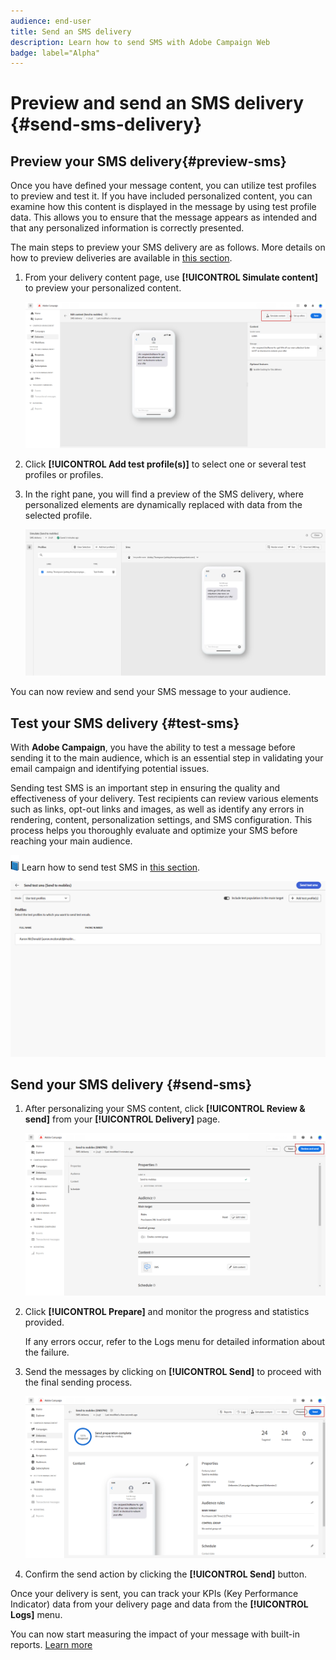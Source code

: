 ```yaml
---
audience: end-user
title: Send an SMS delivery
description: Learn how to send SMS with Adobe Campaign Web
badge: label="Alpha" 
---
```

# Preview and send an SMS delivery {#send-sms-delivery}

## Preview your SMS delivery{#preview-sms}

Once you have defined your message content, you can utilize test profiles to preview and test it. If you have included personalized content, you can examine how this content is displayed in the message by using test profile data. This allows you to ensure that the message appears as intended and that any personalized information is correctly presented.

The main steps to preview your SMS delivery are as follows. More details on how to preview deliveries are available in [this section](../preview-test/preview-content.md).

1. From your delivery content page, use **[!UICONTROL Simulate content]** to preview your personalized content.

    ![](assets/sms_send_1.png)

1. Click **[!UICONTROL Add test profile(s)]** to select one or several test profiles or profiles.
    
    <!--
    Once your test profiles are selected, click **[!UICONTROL Select]**.
    ![](assets/sms_send_2.png)
    -->

1. In the right pane, you will find a preview of the SMS delivery, where personalized elements are dynamically replaced with data from the selected profile. 

    ![](assets/sms_send_3.png)

You can now review and send your SMS message to your audience.

## Test your SMS delivery {#test-sms}

With **Adobe Campaign**, you have the ability to test a message before sending it to the main audience, which is an essential step in validating your email campaign and identifying potential issues.

Sending test SMS is an important step in ensuring the quality and effectiveness of your delivery. Test recipients can review various elements such as links, opt-out links and images, as well as identify any errors in rendering, content, personalization settings, and SMS configuration. This process helps you thoroughly evaluate and optimize your SMS before reaching your main audience.

![](../assets/do-not-localize/book.png) Learn how to send test SMS in [this section](../preview-test/proofs.md).

![](assets/sms_send_6.png)

## Send your SMS delivery {#send-sms}

1. After personalizing your SMS content, click **[!UICONTROL Review & send]** from your **[!UICONTROL Delivery]** page.

    ![](assets/sms_send_4.png)

1. Click **[!UICONTROL Prepare]** and monitor the progress and statistics provided. 

    If any errors occur, refer to the Logs menu for detailed information about the failure.

1. Send the messages by clicking on **[!UICONTROL Send]** to proceed with the final sending process.

    ![](assets/sms_send_5.png)

1. Confirm the send action by clicking the **[!UICONTROL Send]** button.

Once your delivery is sent, you can track your KPIs (Key Performance Indicator) data from your delivery page and data from the **[!UICONTROL Logs]** menu.

You can now start measuring the impact of your message with built-in reports. [Learn more](../reporting/sms-report.md)




